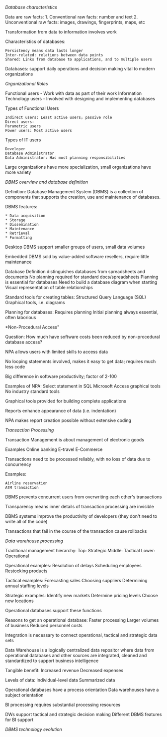 *Database characteristics*

Data are raw facts:
	1. Conventional raw facts: number and text
	2. Unconventional raw facts: images, drawings, fingerprints, maps, etc
	
Transformation from data to information involves work

Characteristics of databases:

	Persistency means data lasts longer
	Inter-related: relations between data points
	Shared: Links from database to applications, and to multiple users
	
Databases:
	support daily operations and decision making
	vital to modern organizations

*Organizational Roles*

Functional users - Work with data as part of their work
Information Technology users - Involved with designing and implementing databases

Types of Functional Users

	Indirect users: Least active users; passive role
	Direct users:
	Parametric users
	Power users: Most active users
	
Types of IT users

	Developer
	Database Administrator
	Data Administrator: Has most planning responsibilities
	
Large organizations have more specialization, small organizations have more variety

*DBMS overview and database definition*

Definition: Database Management System (DBMS) is a collection of components that supports the creation, use and maintenance of databases.

DBMS features:

	* Data acquisition
	* Storage
	* Dissemination
	* Maintenance
	* Retrieval
	* Formatting
	
Desktop DBMS support smaller groups of users, small data volumes

Embedded DBMS sold by value-added software resellers, require little maintenance

Database Definition distinguishes databases from spreadsheets and documents
	No planning required for standard docs/spreadsheets
	Planning is essential for databases
	Need to build a database diagram when starting
	Visual representation of table relationships
	
Standard tools for creating tables:
	Structured Query Language (SQL)
	Graphical tools, i.e. diagrams
	
Planning for databases:
	Requires planning
	Initial planning always essential, often laborious
	
*Non-Procedural Access"
	
Question: How much have software costs been reduced by non-procedural database access?

NPA allows users with limited skills to access data

No looping statements involved, makes it easy to get data; requires much less code

Big difference in software productivity; factor of 2-100

Examples of NPA: 
	Select statement in SQL
	Microsoft Access graphical tools
	No industry standard tools
	
Graphical tools provided for building complete applications

Reports enhance appearance of data (i.e. indentation)

NPA makes report creation possible without extensive coding

*Transaction Processing*

Transaction Management is about management of electronic goods

Examples
	Online banking
	E-travel
	E-Commerce
	
Transactions need to be processed reliably, with no loss of data due to concurrency

Examples:

	Airline reservation
	ATM transaction
	
DBMS prevents concurrent users from overwriting each other's transactions

Transparency means inner details of transaction processing are invisible

DBMS systems improve the productivity of developers (they don't need to write all of the code)

Transactions that fail in the course of the transaction cause rollbacks

*Data warehouse processing*

Traditional management hierarchy:
	Top: Strategic
	Middle: Tactical
	Lower: Operational
	
Operational examples:
	Resolution of delays
	Scheduling employees
	Restocking products
	
Tactical examples:
	Forecasting sales
	Choosing suppliers
	Determining annual staffing levels
	
Strategic examples:
	Identify new markets
	Determine pricing levels
	Choose new locations
	
Operational databases support these functions

Reasons to get an operational database:
	Faster processing
	Larger volumes of business
	Reduced personnel costs
	
Integration is necessary to connect operational, tactical and strategic data sets
	
Data Warehouse is a logically centralized data repositor where data from operational databases and other sources are integrated, cleaned and standardized to support business intelligence

Tangible benefit:
	Increased revenue
	Decreased expenses
	
Levels of data:
	Individual-level data
	Summarized data
	
Operational databases have a process orientation
Data warehouses have a subject orientation

BI processing requires substantial processing resources

DWs support tactical and strategic decision making
Different DBMS features for BI support

*DBMS technology evolution*